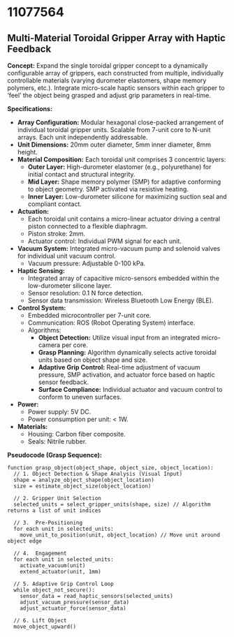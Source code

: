 # 11077564

## Multi-Material Toroidal Gripper Array with Haptic Feedback

**Concept:** Expand the single toroidal gripper concept to a dynamically configurable array of grippers, each constructed from multiple, individually controllable materials (varying durometer elastomers, shape memory polymers, etc.). Integrate micro-scale haptic sensors within each gripper to ‘feel’ the object being grasped and adjust grip parameters in real-time.

**Specifications:**

*   **Array Configuration:** Modular hexagonal close-packed arrangement of individual toroidal gripper units.  Scalable from 7-unit core to N-unit arrays. Each unit independently addressable.
*   **Unit Dimensions:** 20mm outer diameter, 5mm inner diameter, 8mm height.
*   **Material Composition:** Each toroidal unit comprises 3 concentric layers:
    *   **Outer Layer:** High-durometer elastomer (e.g., polyurethane) for initial contact and structural integrity.
    *   **Mid Layer:** Shape memory polymer (SMP) for adaptive conforming to object geometry. SMP activated via resistive heating.
    *   **Inner Layer:** Low-durometer silicone for maximizing suction seal and compliant contact.
*   **Actuation:**
    *   Each toroidal unit contains a micro-linear actuator driving a central piston connected to a flexible diaphragm.
    *   Piston stroke: 2mm.
    *   Actuator control: Individual PWM signal for each unit.
*   **Vacuum System:** Integrated micro-vacuum pump and solenoid valves for individual unit vacuum control.
    *   Vacuum pressure: Adjustable 0-100 kPa.
*   **Haptic Sensing:**
    *   Integrated array of capacitive micro-sensors embedded within the low-durometer silicone layer.
    *   Sensor resolution: 0.1 N force detection.
    *   Sensor data transmission: Wireless Bluetooth Low Energy (BLE).
*   **Control System:**
    *   Embedded microcontroller per 7-unit core.
    *   Communication: ROS (Robot Operating System) interface.
    *   Algorithms:
        *   **Object Detection:** Utilize visual input from an integrated micro-camera per core.
        *   **Grasp Planning:** Algorithm dynamically selects active toroidal units based on object shape and size.
        *   **Adaptive Grip Control:** Real-time adjustment of vacuum pressure, SMP activation, and actuator force based on haptic sensor feedback.
        *   **Surface Compliance:** Individual actuator and vacuum control to conform to uneven surfaces.
*   **Power:**
    *   Power supply: 5V DC.
    *   Power consumption per unit: < 1W.
*   **Materials:**
    *   Housing: Carbon fiber composite.
    *   Seals: Nitrile rubber.

**Pseudocode (Grasp Sequence):**

```
function grasp_object(object_shape, object_size, object_location):
  // 1. Object Detection & Shape Analysis (Visual Input)
  shape = analyze_object_shape(object_location)
  size = estimate_object_size(object_location)

  // 2. Gripper Unit Selection
  selected_units = select_gripper_units(shape, size) // Algorithm returns a list of unit indices

  // 3.  Pre-Positioning
  for each unit in selected_units:
    move_unit_to_position(unit, object_location) // Move unit around object edge

  // 4.  Engagement
  for each unit in selected_units:
    activate_vacuum(unit)
    extend_actuator(unit, 1mm)

  // 5. Adaptive Grip Control Loop
  while object_not_secure():
    sensor_data = read_haptic_sensors(selected_units)
    adjust_vacuum_pressure(sensor_data)
    adjust_actuator_force(sensor_data)

  // 6. Lift Object
  move_object_upward()
```